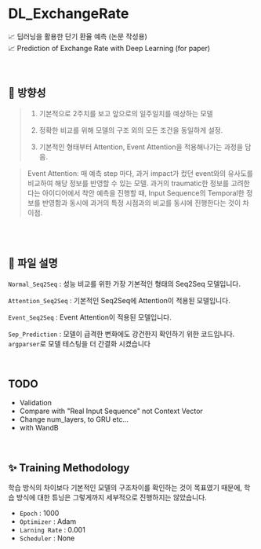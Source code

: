 # DL_ExchangeRate
📈 딥러닝을 활용한 단기 환율 예측 (논문 작성용)  
📈 Prediction of Exchange Rate with Deep Learning (for paper) 

<br>

## 🚩 방향성
> 1. 기본적으로 2주치를 보고 앞으로의 일주일치를 예상하는 모델
>
> 2. 정확한 비교를 위해 모델의 구조 외의 모든 조건을 동일하게 설정.
> 
> 3. 기본적인 형태부터 Attention, Event Attention을 적용해나가는 과정을 담음.

> Event Attention: 매 예측 step 마다, 과거 impact가 컸던 event와의 유사도를 비교하여 해당 정보를 반영할 수 있는 모델.
> 과거의 traumatic한 정보를 고려한다는 아이디어에서 착안
> 예측을 진행할 때, Input Sequence의 Temporal한 정보를 반영함과 동시에 과거의 특정 시점과의 비교를 동시에 진행한다는 것이 차이점.

<br>

<br>

## 📃 파일 설명
`Normal_Seq2Seq` : 성능 비교를 위한 가장 기본적인 형태의 Seq2Seq 모델입니다. 

`Attention_Seq2Seq` : 기본적인 Seq2Seq에 Attention이 적용된 모델입니다.  

`Event_Seq2Seq` : Event Attention이 적용된 모델입니다.  

`Sep_Prediction` : 모델이 급격한 변화에도 강건한지 확인하기 위한 코드입니다. `argparser`로 모델 테스팅을 더 간결화 시켰습니다



<br>

## TODO
- Validation
- Compare with "Real Input Sequence" not Context Vector
- Change num_layers, to GRU etc... 
- with WandB

<br>


## ✨ Training Methodology
학습 방식의 차이보다 기본적인 모델의 구조차이를 확인하는 것이 목표였기 때문에, 학습 방식에 대한 튜닝은 그렇게까지 세부적으로 진행하지는 않았습니다.
- `Epoch` : 1000
- `Optimizer` : Adam
- `Larning Rate` : 0.001 
- `Scheduler` : None
